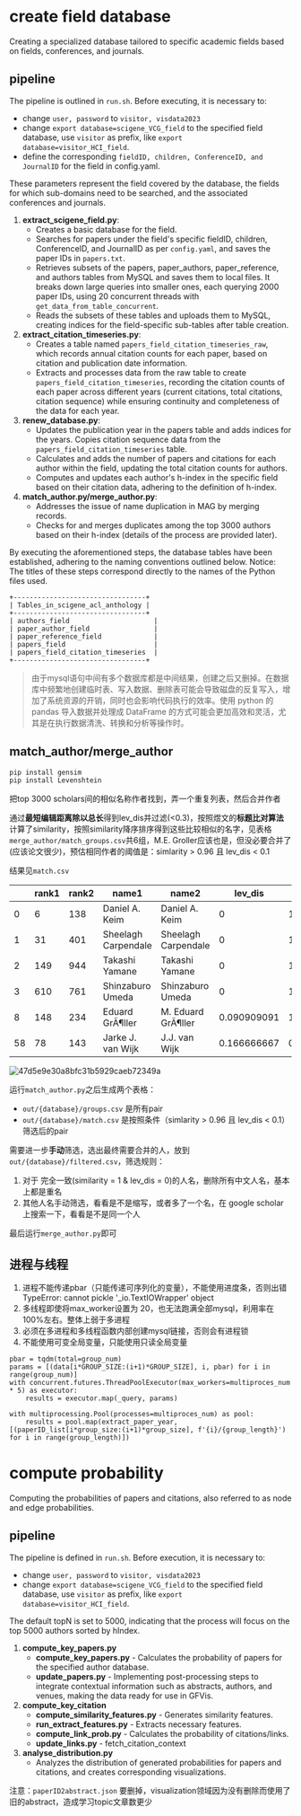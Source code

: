 
# create field database

Creating a specialized database tailored to specific academic fields based on fields, conferences, and journals. 

## pipeline

The pipeline is outlined in `run.sh`. Before executing, it is necessary to:
- change `user, password` to `visitor, visdata2023`
- change `export database=scigene_VCG_field` to the specified field database, use `visitor` as prefix, like `export database=visitor_HCI_field`.
- define the corresponding `fieldID, children, ConferenceID, and JournalID` for the field in config.yaml. 

These parameters represent the field covered by the database, the fields for which sub-domains need to be searched, and the associated conferences and journals.

1. **extract_scigene_field.py**:
    - Creates a basic database for the field.
    - Searches for papers under the field's specific fieldID, children, ConferenceID, and JournalID as per `config.yaml`, and saves the paper IDs in `papers.txt`.
    - Retrieves subsets of the papers, paper_authors, paper_reference, and authors tables from MySQL and saves them to local files. It breaks down large queries into smaller ones, each querying 2000 paper IDs, using 20 concurrent threads with `get_data_from_table_concurrent`.
    - Reads the subsets of these tables and uploads them to MySQL, creating indices for the field-specific sub-tables after table creation.
2. **extract_citation_timeseries.py**:
    - Creates a table named `papers_field_citation_timeseries_raw`, which records annual citation counts for each paper, based on citation and publication date information.
    - Extracts and processes data from the raw table to create `papers_field_citation_timeseries`, recording the citation counts of each paper across different years (current citations, total citations, citation sequence) while ensuring continuity and completeness of the data for each year.
3. **renew_database.py**:
    - Updates the publication year in the papers table and adds indices for the years. Copies citation sequence data from the `papers_field_citation_timeseries` table.
    - Calculates and adds the number of papers and citations for each author within the field, updating the total citation counts for authors.
    - Computes and updates each author's h-index in the specific field based on their citation data, adhering to the definition of h-index.
4. **match_author.py/merge_author.py**:
    - Addresses the issue of name duplication in MAG by merging records.
    - Checks for and merges duplicates among the top 3000 authors based on their h-index (details of the process are provided later).

By executing the aforementioned steps, the database tables have been established, adhering to the naming conventions outlined below. Notice: The titles of these steps correspond directly to the names of the Python files used.

```
+---------------------------------+
| Tables_in_scigene_acl_anthology |
+---------------------------------+
| authors_field                     |
| paper_author_field                |
| paper_reference_field             |
| papers_field                      |
| papers_field_citation_timeseries  |
+---------------------------------+
```


> 由于mysql语句中间有多个数据库都是中间结果，创建之后又删掉。在数据库中频繁地创建临时表、写入数据、删除表可能会导致磁盘的反复写入，增加了系统资源的开销，同时也会影响代码执行的效率。使用 python 的 pandas 导入数据并处理成 DataFrame 的方式可能会更加高效和灵活，尤其是在执行数据清洗、转换和分析等操作时。

## match_author/merge_author

```sh
pip install gensim
pip install Levenshtein
```

把top 3000 scholars间的相似名称作者找到，弄一个重复列表，然后合并作者

通过**最短编辑距离除以总长**得到lev_dis并过滤(<0.3)，按照煜文的**标题比对算法**计算了similarity，按照similarity降序排序得到这些比较相似的名字，见表格`merge_author/match_groups.csv`共6组，M.E. Groller应该也是，但没必要合并了(应该论文很少)，预估相同作者的阈值是：simlarity > 0.96 且 lev_dis < 0.1

结果见`match.csv`

|| rank1 | rank2 | name1 | name2               | lev_dis             | similarity  |
| ----- | ----- | ----- | ------------------- | ------------------- | ----------- | ----------- |
| 0     | 6     | 138   | Daniel A. Keim      | Daniel A. Keim      | 0           | 1           |
| 1     | 31    | 401   | Sheelagh Carpendale | Sheelagh Carpendale | 0           | 1           |
| 2     | 149   | 944   | Takashi Yamane      | Takashi Yamane      | 0           | 1           |
| 3     | 610   | 761   | Shinzaburo Umeda    | Shinzaburo Umeda    | 0           | 1           |
| 8     | 148   | 234   | Eduard GrÃ¶ller     | M. Eduard GrÃ¶ller  | 0.090909091 | 1           |
| 58    | 78    | 143   | Jarke J. van Wijk   | J.J. van Wijk       | 0.166666667 | 0.909090909 |

![47d5e9e30a8bfc31b5929caeb72349a](https://github.com/sunieee/ARC/assets/42105752/218f75fd-2220-4e52-b7a3-3e184666e750)

运行`match_author.py`之后生成两个表格：
- `out/{database}/groups.csv` 是所有pair
- `out/{database}/match.csv` 是按照条件（simlarity > 0.96 且 lev_dis < 0.1）筛选后的pair

需要进一步**手动**筛选，选出最终需要合并的人，放到`out/{database}/filtered.csv`，筛选规则：
1. 对于 完全一致(similarity = 1 & lev_dis = 0)的人名，删除所有中文人名，基本上都是重名
2. 其他人名手动筛选，看看是不是缩写，或者多了一个名，在 google scholar 上搜索一下，看看是不是同一个人

最后运行`merge_author.py`即可


## 进程与线程

1. 进程不能传递pbar（只能传递可序列化的变量），不能使用进度条，否则出错TypeError: cannot pickle '_io.TextIOWrapper' object
2. 多线程即使将max_worker设置为 20，也无法跑满全部mysql，利用率在100%左右。整体上弱于多进程
3. 必须在多进程和多线程函数内部创建mysql链接，否则会有进程锁
4. 不能使用可变全局变量，只能使用只读全局变量

```
pbar = tqdm(total=group_num)
params = [(data[i*GROUP_SIZE:(i+1)*GROUP_SIZE], i, pbar) for i in range(group_num)]
with concurrent.futures.ThreadPoolExecutor(max_workers=multiproces_num * 5) as executor:
    results = executor.map(_query, params)

with multiprocessing.Pool(processes=multiproces_num) as pool:
    results = pool.map(extract_paper_year, [(paperID_list[i*group_size:(i+1)*group_size], f'{i}/{group_length}') for i in range(group_length)])
```

# compute probability

Computing the probabilities of papers and citations, also referred to as node and edge probabilities.

## pipeline

The pipeline is defined in `run.sh`. Before execution, it is necessary to:
- change `user, password` to `visitor, visdata2023`
- change `export database=scigene_VCG_field` to the specified field database, use `visitor` as prefix, like `export database=visitor_HCI_field`.

The default topN is set to 5000, indicating that the process will focus on the top 5000 authors sorted by hIndex.

1. **compute_key_papers.py**
   - **compute_key_papers.py** - Calculates the probability of papers for the specified author database.
   - **update_papers.py** - Implementing post-processing steps to integrate contextual information such as abstracts, authors, and venues, making the data ready for use in GFVis.
2. **compute_key_citation**
   - **compute_similarity_features.py** - Generates similarity features.
   - **run_extract_features.py** - Extracts necessary features.
   - **compute_link_prob.py** - Calculates the probability of citations/links.
   - **update_links.py** - fetch_citation_context
3. **analyse_distribution.py**
   - Analyzes the distribution of generated probabilities for papers and citations, and creates corresponding visualizations.


注意：`paperID2abstract.json` 要删掉，visualization领域因为没有删除而使用了旧的abstract，造成学习topic文章数更少